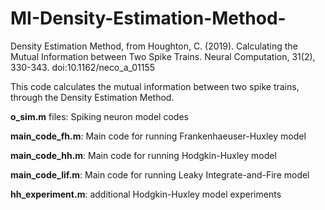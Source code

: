 # MI-Density-Estimation-Method-
Density Estimation Method, from Houghton, C. (2019). Calculating the Mutual Information between Two Spike Trains. Neural Computation, 31(2), 330-343. doi:10.1162/neco_a_01155

This code calculates the mutual information between two spike trains, through the Density Estimation Method.

**o_sim.m** files: Spiking neuron model codes

**main_code_fh.m**: Main code for running Frankenhaeuser-Huxley model

**main_code_hh.m**: Main code for running Hodgkin-Huxley model

**main_code_lif.m**: Main code for running Leaky Integrate-and-Fire model

**hh_experiment.m**: additional Hodgkin-Huxley model experiments
